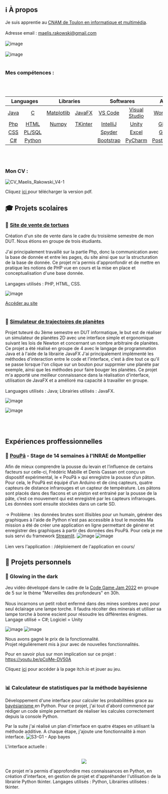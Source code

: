 
<!--
**Maelis-Rakowski/Maelis-Rakowski** is a ✨ _special_ ✨ repository because its `README.md` (this file) appears on your GitHub profile.

Here are some ideas to get you started:

- 🔭 I’m currently working on ...
- 🌱 I’m currently learning ...
- 👯 I’m looking to collaborate on ...
- 🤔 I’m looking for help with ...
- 💬 Ask me about ...
- 📫 How to reach me: ...
- 😄 Pronouns: ...
- ⚡ Fun fact: ...
-->
## :information_source: À propos

Je suis apprentie au <a href="https://www.cnam-paca.fr/nos-formations/alternance/ingenieur-specialite-informatique-multimedia" > CNAM de Toulon en informatique et multimédia</a>.
<br></br>
Adresse email : maelis.rakowski@gmail.com
<br></br>
![image](https://user-images.githubusercontent.com/77644739/160999484-0ef96106-0bda-4ab7-9313-334e96e7a2f2.png)
<br></br>
![image](https://user-images.githubusercontent.com/77644739/161001205-6f4fa682-8948-4734-b73a-01935ff3f87c.png)
<br></br>

### Mes compétences :
<br></br>

<table align="center">
	<thead>
		<tr>
			<th colspan="2"><b>Languages</b></th>
			<th colspan="2"><b>Libraries</b></th>
			<th colspan="2"><b>Softwares</b></th>
   <th colspan="1"><b>Autre</b></th>
		</tr>
	</thead>
	<tbody>
		<tr>
			<td align="center"><a href="https://en.wikipedia.org/wiki/Java_(programming_language)" rel="nofollow">Java</a></td>
			<td align="center"><a href="https://en.wikipedia.org/wiki/C_(programming_language)" rel="nofollow">C</a></td>
			<td align="center"><a href="https://matplotlib.org/" rel="nofollow">Matplotlib</a></td>
			<td align="center"><a href="https://openjfx.io//" rel="nofollow">JavaFX</a></td>
			<td align="center"><a href="https://code.visualstudio.com/" rel="nofollow">VS Code</a></td>
			<td align="center"><a href="https://visualstudio.microsoft.com/" rel="nofollow">Visual Studio</a></td>
   			<td align="center"><a href="https://fr.wordpress.org/" rel="nofollow">WordPress</a></td>
		</tr>
		<tr>
			<td align="center"><a href="https://en.wikipedia.org/wiki/Java_(programming_language)" rel="nofollow">Php</a></td>
			<td align="center"><a href="https://en.wikipedia.org/wiki/HTML" rel="nofollow">HTML</a></td>
   			<td align="center"><a href="https://numpy.org/" rel="nofollow">Numpy</a></td>
			<td align="center"><a href="https://docs.python.org/3/library/tkinter.html">TKinter</a></td>
			<td align="center"><a href="https://www.jetbrains.com/idea/" rel="nofollow">IntelliJ</a></td>
			<td align="center"><a href="https://unity.com/" rel="nofollow">Unity</a></td>
   			<td align="center"><a href="https://github.com/" rel="nofollow">GitHub</a></td>
		</tr>
		<tr>
			<td align="center"><a href="https://en.wikipedia.org/wiki/CSS" rel="nofollow">CSS</a></td>
			<td align="center"><a href="https://fr.wikipedia.org/wiki/PL/SQL" rel="nofollow">PL/SQL</a></td>
			<td align="center"></td>
   			<td align="center"></td>
			<td align="center"><a href="https://www.spyder-ide.org/" rel="nofollow">Spyder</a></td>
			<td align="center"><a href="https://www.microsoft.com/en-us/microsoft-365/excel" rel="nofollow">Excel</a></td>
   			<td align="center"><a href="https://gitlab.com/gitlab-org/gitlab" rel="nofollow">GitLab</a></td>
		</tr>
		<tr>
			<td align="center"><a href="https://en.wikipedia.org/wiki/C_Sharp_(programming_language)" rel="nofollow">C#</a></td>
			<td align="center"><a href="https://fr.wikipedia.org/wiki/Python_(langage)" rel="nofollow">Python</a></td>
   			<td align="center"></td>
			<td align="center"></td>
   			<td align="center"><a href="https://fr.wikipedia.org/wiki/Bootstrap_(framework)" rel="nofollow">Bootstrap</a></td>
			<td align="center"><a href="https://www.jetbrains.com/pycharm/">PyCharm</a></td>
			<td align="center"><a href="https://www.postgresql.org/" rel="nofollow">PostGreSQL</a></td>
		</tr>
	</tbody>
</table>

<br></br>
### Mon CV : 

![CV_Maelis_Rakowski_V4-1](https://user-images.githubusercontent.com/77644739/188432427-9ff9d225-4179-49bf-a172-c899cad342e3.png)

Cliquez <a href="https://github.com/Maelis-Rakowski/Maelis-Rakowski/files/9489121/CV_Maelis_Rakowski_V4.pdf" > ici </a> pour télécharger la version pdf.

## :mortar_board: Projets scolaires

### :turtle: <a href="https://github.com/Maelis-Rakowski/Projet-PHP-Rakowski-Sadi-Valadier" rel="nofollow">Site de vente de tortues</a>

Création d'un site de vente dans le cadre du troisième semestre de mon DUT. Nous étions en groupe de trois étudiants. 
 <br></br>
J'ai principalement travaillé sur la partie Php, donc la communication avec la base de donnée et entre les pages, du site ainsi que sur la structuration de la base de donnée.
Ce projet m'a permis d'appronfondir et de mettre en pratique les notions de PHP vue en cours et la mise en place et conceptualisation d'une base donnée.
 <br></br> 
Langages utilisés : PHP, HTML, CSS.

![image](https://user-images.githubusercontent.com/77644739/150508720-0ec0b919-5c30-4e2c-b23f-18769cc3abe2.png)

 <a href=https://webinfo.iutmontp.univ-montp2.fr/~valadiery/eCommerce/index.php rel="nofolow">Accéder au site</a> 
 <br></br>

 ### :milky_way: <a href="https://github.com/liam-thorel/ProjetS3-Rakowski-Sadi-Delalande-Thorel" rel="nofollow">Simulateur de trajectoires de planètes</a>
 
Projet tuteuré du 3ème semestre en DUT informatique, le but est de réaliser un simulateur de planètes 2D avec une interface simple et ergonomique suivant les lois de Newton et concernant un nombre arbitraire de planètes. Ce projet a été réalisé en groupe de 4 avec le langage de programmation Java et à l'aide de la librairie JavaFX
J'ai principalement implémenté les méthodes d'interaction entre le code et l'interface, c'est à dire tout ce qu'il se passe lorsque l'on clique sur un bouton pour supprmier une planète par exemple, ainsi que les méthodes pour faire bouger les planètes.
Ce projet m'a apporté une meilleur connaissance dans la réalisation d'interface, utilisation de JavaFX et a amélioré ma capacité à travailler en groupe.
 <br></br>
Languages utilisés : Java; Librairies utilisés : JavaFX.

![image](https://user-images.githubusercontent.com/77644739/150406976-e85f631a-0ded-4ac0-b3f2-8e6c18c94b92.png)

![image](https://user-images.githubusercontent.com/77644739/150423052-2211f2f2-4835-4a37-bc2b-f563f5c661f8.png)

<br></br>
## Expériences proffessionnelles
### 🍞 <a href=https://github.com/Maelis-Rakowski/Poupa>PouPâ</a> - Stage de 14 semaines à l'INRAE de Montpellier
Afin de mieux comprendre la pousse du levain et l’influence de certains facteurs sur celle-ci, Frédéric Mabille et Denis Cassan ont conçu un dispositif expérimental, le « PouPâ » qui enregistre la pousse d’un pâton. Pour cela, le PouPâ est équipé d’un Arduino et de cinq capteurs, quatre capteurs de distance infrarouges et un capteur de température. Les pâtons sont placés dans des flacons et un piston est entrainé par la pousse de la pâte, c’est ce mouvement qui est enregistré par les capteurs infrarouges. Les données sont ensuite stockées dans un carte SD.
<br></br>
-> Problème : les données brutes sont illisibles pour un humain, générer des graphiques à l'aide de Python n'est pas accessible à tout le mondes
Ma mission a été de créer une application en ligne permettant de générer et enregistrer des graphiques à partir des données des PouPâ. Pour cela je me suis servi du framework <a href=https://streamlit.io/>Streamlit</a>.
![image](https://user-images.githubusercontent.com/77644739/188103024-c844cc28-215c-4012-8be2-f8f685bdd460.png)
![image](https://github.com/Maelis-Rakowski/Maelis-Rakowski/assets/77644739/451d9925-95b8-49b9-ba3f-60f13c88f144)
<br></br>
Lien vers l'application : /déploiement de l'application en cours/ 

## 🏡 Projets personnels

### 🔦 Glowing in the dark 
 
 Jeu vidéo développé dans le cadre de la <a href="https://codegamejam.extragames.fr/" rel="nofollow"> Code Game Jam 2022</a> en groupe de 5 sur le thème "Merveilles des profondeurs" en 30h. <br></br>
 Nous incarnons un petit robot enfermé dans des mines sombres avec pour seul éclairage une lampe torche. Il faudra récolter des minerais et utiliser sa lampe torche à bonne escient pour résoudre les différentes énigmes.
 Langage utilisé = C#; Logiciel = Unity
 
 ![image](https://user-images.githubusercontent.com/77644739/150506465-ccf843a8-8dfa-4f5c-ab8b-ee0abc893a1e.png)
 ![image](https://user-images.githubusercontent.com/77644739/150506647-296e11a0-a0d9-4570-bb37-8e0211df44f0.png)

Nous avons gagné le prix de la fonctionnalité.<br>
Projet régulièrement mis à jour avec de nouvelles fonctionnalités.

Pour en savoir plus sur mon implication sur ce projet :
https://youtu.be/pCoMe-DV50A

Cliquez <a href= https://rakowskimaelis.itch.io/glowing-in-the-dark rel="nofolow"> ici</a> pour accéder à la page itch.io et jouer au jeu.
<br></br>
### 📊 Calculateur de statistiques par la méthode bayésienne

Développement d'une interface pour calculer les probabilitées grace au <a href="https://www.youtube.com/watch?v=x-2uVNze56s" rel="nofolow"> bayésianisme </a> en Python.
Pour ce projet, j'ai tout d'abord commencé par rédiger un code simple permettant de réaliser les calcules correctement depuis la console Python. 

Par la suite j'ai réalisé un plan d'interface en quatre étapes en utilisant la méthode additive. A chaque étape, j'ajoute une fonctionnalité à mon interface.
![S3-G1 - App bayes](https://user-images.githubusercontent.com/77644739/161274033-f7b4750c-0d3a-42fb-a7e7-f910b005cdd2.jpg)

L'interface actuelle :
<br></br>
<p align="center">
  <img src="https://user-images.githubusercontent.com/77644739/161276465-172c637f-d541-4d73-9f9d-2ecee10744f9.png" align=”middle”>
</p>

Ce projet m'a permis d'approfondire mes connaissances en Python, en création d'interface, en gestion de projet et d'appréhander l'utilisation de la librairie Python tkinter. 
Langages utilisés : Python, Librairies utilisées : tkinter.
